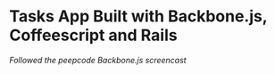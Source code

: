 # Tasks App Built with Backbone.js, Coffeescript and Rails

*Followed the peepcode Backbone.js screencast*
